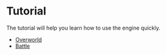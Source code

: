 # Tutorial

The tutorial will help you learn how to use the engine quickly.

* [Overworld](/tutorial/overworld/0_area_0)
* [Battle](/tutorial/battle/home)